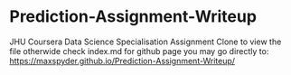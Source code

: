 # Prediction-Assignment-Writeup
JHU Coursera Data Science Specialisation Assignment
Clone to view the file otherwide check index.md
for github page you may go directly to: https://maxspyder.github.io/Prediction-Assignment-Writeup/
